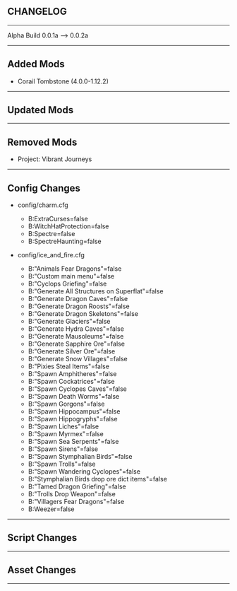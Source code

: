 ## CHANGELOG
---

Alpha Build 0.0.1a --> 0.0.2a

---
## Added Mods

- Corail Tombstone (4.0.0-1.12.2)
---

## Updated Mods

---

## Removed Mods

- Project: Vibrant Journeys

---

## Config Changes

* config/charm.cfg    
    * B:ExtraCurses=false
    * B:WitchHatProtection=false
    * B:Spectre=false
    * B:SpectreHaunting=false

* config/ice_and_fire.cfg   
    * B:"Animals Fear Dragons"=false
    * B:"Custom main menu"=false
    * B:"Cyclops Griefing"=false
    * B:"Generate All Structures on Superflat"=false
    * B:"Generate Dragon Caves"=false
    * B:"Generate Dragon Roosts"=false
    * B:"Generate Dragon Skeletons"=false
    * B:"Generate Glaciers"=false
    * B:"Generate Hydra Caves"=false
    * B:"Generate Mausoleums"=false
    * B:"Generate Sapphire Ore"=false
    * B:"Generate Silver Ore"=false
    * B:"Generate Snow Villages"=false
    * B:"Pixies Steal Items"=false
    * B:"Spawn Amphitheres"=false
    * B:"Spawn Cockatrices"=false
    * B:"Spawn Cyclopes Caves"=false
    * B:"Spawn Death Worms"=false
    * B:"Spawn Gorgons"=false
    * B:"Spawn Hippocampus"=false
    * B:"Spawn Hippogryphs"=false
    * B:"Spawn Liches"=false
    * B:"Spawn Myrmex"=false
    * B:"Spawn Sea Serpents"=false
    * B:"Spawn Sirens"=false
    * B:"Spawn Stymphalian Birds"=false
    * B:"Spawn Trolls"=false
    * B:"Spawn Wandering Cyclopes"=false
    * B:"Stymphalian Birds drop ore dict items"=false
    * B:"Tamed Dragon Griefing"=false
    * B:"Trolls Drop Weapon"=false
    * B:"Villagers Fear Dragons"=false
    * B:Weezer=false

---

## Script Changes

---

## Asset Changes

---